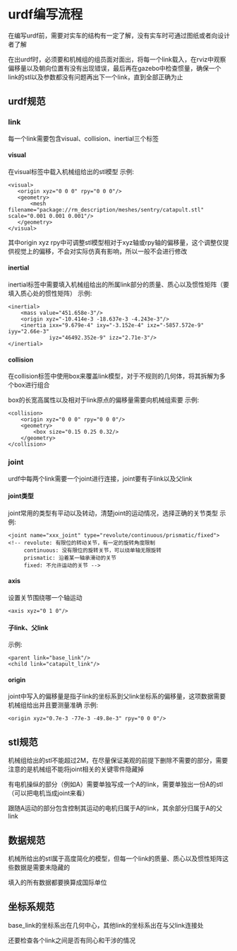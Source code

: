 # urdf编写流程
在编写urdf前，需要对实车的结构有一定了解，没有实车时可通过图纸或者向设计者了解

在出urdf时，必须要和机械组的组员面对面出，将每一个link载入，在rviz中观察偏移量以及朝向位置有没有出现错误，最后再在gazebo中检查惯量，确保一个link的stl以及参数都没有问题再出下一个link，直到全部正确为止

## urdf规范
### link
每一个link需要包含visual、collision、inertial三个标签
#### visual
在visual标签中载入机械组给出的stl模型
示例:
```xacro
<visual>
   <origin xyz="0 0 0" rpy="0 0 0"/>
   <geometry>
       <mesh filename="package://rm_description/meshes/sentry/catapult.stl" scale="0.001 0.001 0.001"/>
   </geometry>
</visual>
```
其中origin xyz rpy中可调整stl模型相对于xyz轴或rpy轴的偏移量，这个调整仅提供视觉上的偏移，不会对实际仿真有影响，所以一般不会进行修改
#### inertial
inertial标签中需要填入机械组给出的所属link部分的质量、质心以及惯性矩阵（要填入质心处的惯性矩阵）
示例:
```xacro
<inertial>
    <mass value="451.658e-3"/>
    <origin xyz="-10.414e-3 -18.637e-3 -4.243e-3"/>   
    <inertia ixx="9.679e-4" ixy="-3.152e-4" ixz="-5857.572e-9" iyy="2.66e-3"
             iyz="46492.352e-9" izz="2.71e-3"/>
</inertial>
```
#### collision
在collision标签中使用box来覆盖link模型，对于不规则的几何体，将其拆解为多个box进行组合

box的长宽高属性以及相对于link原点的偏移量需要向机械组索要
示例:
```xacro
<collision>
    <origin xyz="0 0 0" rpy="0 0 0"/>
    <geometry>
        <box size="0.15 0.25 0.32/>
    </geometry>
</collision>
```

### joint
urdf中每两个link需要一个joint进行连接，joint要有子link以及父link
#### joint类型
joint常用的类型有平动以及转动，清楚joint的运动情况，选择正确的关节类型
示例:
```xacro
<joint name="xxx_joint" type="revolute/continuous/prismatic/fixed">
<!-- revolute: 有限位的转动关节，有一定的旋转角度限制 
     continuous: 没有限位的旋转关节，可以绕单轴无限旋转
     prismatic: 沿着某一轴承滑动的关节
     fixed: 不允许运动的关节 -->
```
#### axis
设置关节围绕哪一个轴运动
```xacro
<axis xyz="0 1 0"/>
```
#### 子link、父link
示例:
```xacro
<parent link="base_link"/>
<child link="catapult_link"/>
```
#### origin
joint中写入的偏移量是指子link的坐标系到父link坐标系的偏移量，这项数据需要机械组给出并且要测量准确
示例:
```xacro
<origin xyz="0.7e-3 -77e-3 -49.8e-3" rpy="0 0 0"/>
```

## stl规范
机械组给出的stl不能超过2M，在尽量保证美观的前提下删除不需要的部分，需要注意的是机械组不能将joint相关的关键零件隐藏掉

有电机操纵的部分（例如A）需要单独写成一个A的link，需要单独出一份A的stl（可以把电机当成joint来看）

跟随A运动的部分包含控制其运动的电机归属于A的link，其余部分归属于A的父link

## 数据规范
机械所给出的stl属于高度简化的模型，但每一个link的质量、质心以及惯性矩阵这些数据是需要未隐藏的

填入的所有数据都要换算成国际单位

## 坐标系规范
base_link的坐标系出在几何中心，其他link的坐标系出在与父link连接处

还要检查各个link之间是否有同心和干涉的情况
                    
